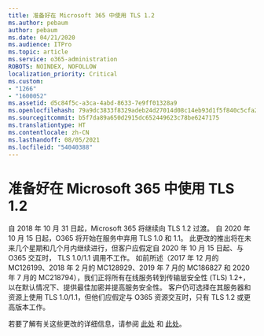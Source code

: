 ```yaml
---
title: 准备好在 Microsoft 365 中使用 TLS 1.2
ms.author: pebaum
author: pebaum
ms.date: 04/21/2020
ms.audience: ITPro
ms.topic: article
ms.service: o365-administration
ROBOTS: NOINDEX, NOFOLLOW
localization_priority: Critical
ms.custom:
- "1266"
- "1600052"
ms.assetid: d5c84f5c-a3ca-4abd-8633-7e9ff01328a9
ms.openlocfilehash: 79a9dc3833f8329adeb24d27014d08c14eb93d1f5f840c5cfa2ce10991107b1c
ms.sourcegitcommit: b5f7da89a650d2915dc652449623c78be6247175
ms.translationtype: HT
ms.contentlocale: zh-CN
ms.lasthandoff: 08/05/2021
ms.locfileid: "54040388"
---
```

# <a name="prepare-for-use-of-tls-12-in-microsoft-365"></a>准备好在 Microsoft 365 中使用 TLS 1.2

自 2018 年 10 月 31 日起，Microsoft 365 将继续向 TLS 1.2 过渡。 自 2020 年 10 月 15 日起，O365 将开始在服务中弃用 TLS 1.0 和 1.1。 此更改的推出将在未来几个星期和几个月内继续进行，但客户应假定自 2020 年 10 月 15 日起、与 O365 交互时， TLS 1.0/1.1 调用不工作。 如前所述（2017 年 12 月的 MC126199、2018 年 2 月的 MC128929、2019 年 7 月的 MC186827 和 2020 年 7 月的 MC218794），我们正将所有在线服务转到传输层安全性 (TLS) 1.2+，以在默认情况下、提供最佳加密并提高服务安全性。 客户仍可选择在其服务器和资源上使用 TLS 1.0/1.1，但他们应假定与 O365 资源交互时，只有 TLS 1.2 或更高版本工作。
  
若要了解有关这些更改的详细信息，请参阅 [此处](https://docs.microsoft.com/microsoft-365/compliance/prepare-tls-1.2-in-office-365?view=o365-worldwide) 和 [此处](https://docs.microsoft.com/microsoft-365/compliance/tls-1.0-and-1.1-deprecation-for-office-365?view=o365-worldwide)。

  